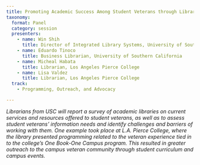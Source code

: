 ```yaml
---
title: Promoting Academic Success Among Student Veterans through Libraries
taxonomy:
  format: Panel
  category: session
  presenters:
    - name: Win Shih	
	  title: Director of Integrated Library Systems, University of Southern California
	- name: Eduardo Tinoco
	  title: Business Librarian, University of Southern California
	- name: Micheal Habata
	  title: Librarian, Los Angeles Pierce College
	- name: Lisa Valdez
	  title: Librarian, Los Angeles Pierce College
  track: 
	- Programming, Outreach, and Advocacy

---
```

_Librarians from USC will report a survey of academic libraries on current services and resources offered to student veterans, as well as to assess student veterans’ information needs and identify challenges and barriers of working with them. One example took place at L.A. Pierce College, where the library presented programming related to the veteran experience tied in to the college’s One Book-One Campus program. This resulted in greater outreach to the campus veteran community through student curriculum and campus events._

